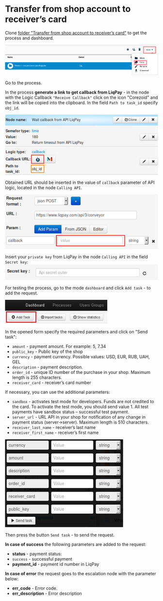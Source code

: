 # Transfer from shop account to receiver’s card

Clone [folder "Transfer from shop account to receiver’s card"](https://admin.corezoid.com/folder/conv/1923) to get the process and dashboard.

![](../img/copy_folder.png)

Go to the process.

In the process **generate a link to get callback from LiqPay** - in the node with the Logic Callback `"Receive Callback"` click on the icon "Corezoid" and the link will be copied into the clipboard.
In the field `Path to task_id` specify `obj_id`.

![](../img/corezoid_callback.png)

Obtained URL should be inserted in the value of `callback` parameter of API logic, located in the node `Calling API`.

![](../img/liqpay_callback.png)

Insert your `private key` from LiqPay in the node `Calling API` in the field `Secret key`:
![](../img/api_secret_outer.png)

For testing the process, go to the mode `dashboard` and click `Add task` - to add the request.

![](../img/mandrill_dashboard.png)

In the opened form specify the required parameters and click on "Send task":

* `amount` - payment amount. For example: 5, 7.34
* `public_key` - Public key of the shop
* `currency` - payment currency. Possible values: USD, EUR, RUB, UAH, GEL
* `description` - payment description.
* `order_id` - unique ID number of the purchase in your shop. Maximum length is 255 characters.
* `receiver_card` - receiver’s card number

If necessary, you can use the additional parameters:

* `sandbox` - activates test mode for developers. Funds are not credited to the card. To activate the test mode, you should send value 1. All test payments have sandbox status – successful test payment.
* `server_url` - URL API in your shop for notification of any change in payment status (server->server). Maximum length is 510 characters.
* `receiver_last_name` - receiver’s last name
* `receiver_first_name` - receiver’s first name

![](../img/p2p_credit.png)

Then press the button `Send task` - to send the request.

**In case of success** the following parameters are added to the request:
* **status** - payment status:
 * `success` - successful payment
* **payment_id** - payment id number in LiqPay

**In case of error** the request goes to the escalation node with the parameter below:
* **err_code** - Error code.
* **err_description** - Error description
